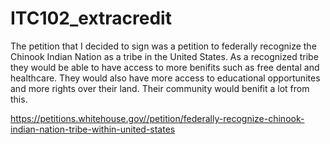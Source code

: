 # ITC102_extracredit

The petition that I decided to sign was a petition to federally recognize the Chinook Indian Nation as a tribe in the United States. As a recognized tribe they would be able to have access to more benifits such as free dental and healthcare. They would also have more access to educational opportunites and more rights over their land. Their community would benifit a lot from this.

https://petitions.whitehouse.gov//petition/federally-recognize-chinook-indian-nation-tribe-within-united-states
